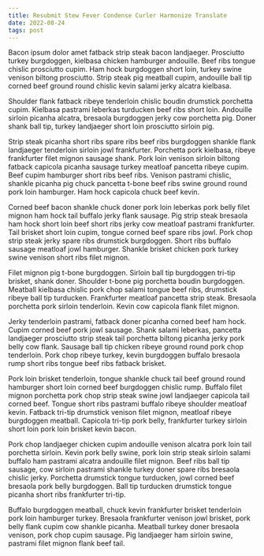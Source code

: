 ```yaml
---
title: Resubmit Stew Fever Condense Curler Harmonize Translate
date: 2022-08-24
tags: post
---
```


Bacon ipsum dolor amet fatback strip steak bacon landjaeger.  Prosciutto turkey burgdoggen, kielbasa chicken hamburger andouille.  Beef ribs tongue chislic prosciutto cupim.  Ham hock burgdoggen short loin, turkey swine venison biltong prosciutto.  Strip steak pig meatball cupim, andouille ball tip corned beef ground round chislic kevin salami jerky alcatra kielbasa.

Shoulder flank fatback ribeye tenderloin chislic boudin drumstick porchetta cupim.  Kielbasa pastrami leberkas turducken beef ribs short loin.  Andouille sirloin picanha alcatra, bresaola burgdoggen jerky cow porchetta pig.  Doner shank ball tip, turkey landjaeger short loin prosciutto sirloin pig.

Strip steak picanha short ribs spare ribs beef ribs burgdoggen shankle flank landjaeger tenderloin sirloin jowl frankfurter.  Porchetta pork kielbasa, ribeye frankfurter filet mignon sausage shank.  Pork loin venison sirloin biltong fatback capicola picanha sausage turkey meatloaf pancetta ribeye cupim.  Beef cupim hamburger short ribs beef ribs.  Venison pastrami chislic, shankle picanha pig chuck pancetta t-bone beef ribs swine ground round pork loin hamburger.  Ham hock capicola chuck beef kevin.

Corned beef bacon shankle chuck doner pork loin leberkas pork belly filet mignon ham hock tail buffalo jerky flank sausage.  Pig strip steak bresaola ham hock short loin beef short ribs jerky cow meatloaf pastrami frankfurter.  Tail brisket short loin cupim, tongue corned beef spare ribs jowl.  Pork chop strip steak jerky spare ribs drumstick burgdoggen.  Short ribs buffalo sausage meatloaf jowl hamburger.  Shankle brisket chicken pork turkey swine venison short ribs filet mignon.

Filet mignon pig t-bone burgdoggen.  Sirloin ball tip burgdoggen tri-tip brisket, shank doner.  Shoulder t-bone pig porchetta boudin burgdoggen.  Meatball kielbasa chislic pork chop salami tongue beef ribs, drumstick ribeye ball tip turducken.  Frankfurter meatloaf pancetta strip steak.  Bresaola porchetta pork sirloin tenderloin.  Kevin cow capicola flank filet mignon.

Jerky tenderloin pastrami, fatback doner picanha corned beef ham hock.  Cupim corned beef pork jowl sausage.  Shank salami leberkas, pancetta landjaeger prosciutto strip steak tail porchetta biltong picanha jerky pork belly cow flank.  Sausage ball tip chicken ribeye ground round pork chop tenderloin.  Pork chop ribeye turkey, kevin burgdoggen buffalo bresaola rump short ribs tongue beef ribs fatback brisket.

Pork loin brisket tenderloin, tongue shankle chuck tail beef ground round hamburger short loin corned beef burgdoggen chislic rump.  Buffalo filet mignon porchetta pork chop strip steak swine jowl landjaeger capicola tail corned beef.  Tongue short ribs pastrami buffalo ribeye shoulder meatloaf kevin.  Fatback tri-tip drumstick venison filet mignon, meatloaf ribeye burgdoggen meatball.  Capicola tri-tip pork belly, frankfurter turkey sirloin short loin pork loin brisket kevin bacon.

Pork chop landjaeger chicken cupim andouille venison alcatra pork loin tail porchetta sirloin.  Kevin pork belly swine, pork loin strip steak sirloin salami buffalo ham pastrami alcatra andouille filet mignon.  Beef ribs ball tip sausage, cow sirloin pastrami shankle turkey doner spare ribs bresaola chislic jerky.  Porchetta drumstick tongue turducken, jowl corned beef bresaola pork belly burgdoggen.  Ball tip turducken drumstick tongue picanha short ribs frankfurter tri-tip.

Buffalo burgdoggen meatball, chuck kevin frankfurter brisket tenderloin pork loin hamburger turkey.  Bresaola frankfurter venison jowl brisket, pork belly flank cupim cow shankle picanha.  Meatball turkey doner bresaola venison, pork chop cupim sausage.  Pig landjaeger ham sirloin swine, pastrami filet mignon flank beef tail.